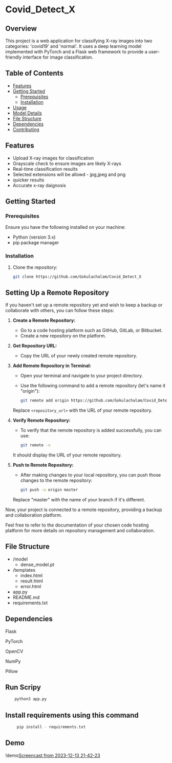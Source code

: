 # Covid_Detect_X


## Overview

This project is a web application for classifying X-ray images into two categories: 'covid19' and 'normal'. It uses a deep learning model implemented with PyTorch and a Flask web framework to provide a user-friendly interface for image classification.

## Table of Contents

- [Features](#features)
- [Getting Started](#getting-started)
  - [Prerequisites](#prerequisites)
  - [Installation](#installation)
- [Usage](#usage)
- [Model Details](#model-details)
- [File Structure](#file-structure)
- [Dependencies](#dependencies)
- [Contributing](#contributing)

## Features

- Upload X-ray images for classification
- Grayscale check to ensure images are likely X-rays
- Real-time classification results
- Selected extensions will be allowd - jpg,jpeg and png
- quicker results
- Accurate x-ray daignosis

## Getting Started

### Prerequisites

Ensure you have the following installed on your machine:

- Python (version 3.x)
- pip package manager

### Installation

1. Clone the repository:

   ```bash
   git clone https://github.com/Gokulachalam/Covid_Detect_X


## Setting Up a Remote Repository 

If you haven't set up a remote repository yet and wish to keep a backup or collaborate with others, you can follow these steps:

1. **Create a Remote Repository:**
   - Go to a code hosting platform such as GitHub, GitLab, or Bitbucket.
   - Create a new repository on the platform.

2. **Get Repository URL:**
   - Copy the URL of your newly created remote repository.

3. **Add Remote Repository in Terminal:**
   - Open your terminal and navigate to your project directory.
   - Use the following command to add a remote repository (let's name it "origin"):

     ```bash
     git remote add origin https://github.com/Gokulachalam/Covid_Detect_X
     ```

   Replace `<repository_url>` with the URL of your remote repository.

4. **Verify Remote Repository:**
   - To verify that the remote repository is added successfully, you can use:

     ```bash
     git remote -v
     ```

   It should display the URL of your remote repository.

5. **Push to Remote Repository:**
   - After making changes to your local repository, you can push those changes to the remote repository:

     ```bash
     git push -u origin master
     ```

   Replace "master" with the name of your branch if it's different.

Now, your project is connected to a remote repository, providing a backup and collaboration platform.

Feel free to refer to the documentation of your chosen code hosting platform for more details on repository management and collaboration.



## File Structure

- /model
  - dense_model.pt
- /templates
  - index.html
  - result.html
  - error.html
- app.py
- README.md
- requirements.txt






## Dependencies
Flask

PyTorch

OpenCV

NumPy

Pillow

## Run Scripy

```bash
    python3 app.py
```


## Install requirements using this command

```bash
     pip install - requirements.txt
```

## Demo

!demo[Screencast from 2023-12-13 21-42-23](https://github.com/Gokulachalam/Covid_Detect_X/assets/89055461/f9579cce-a347-4127-919c-a7a5ff211548)




